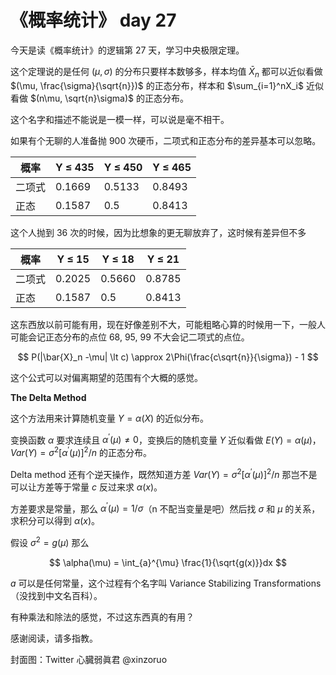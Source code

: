# 《概率统计》 day 27

今天是读《概率统计》的逻辑第 27 天，学习中央极限定理。

这个定理说的是任何 $(\mu, \sigma)$ 的分布只要样本数够多，样本均值 $\bar{X}_n$ 都可以近似看做 $(\mu, \frac{\sigma}{\sqrt{n}})$ 的正态分布，样本和 $\sum_{i=1}^nX_i$ 近似看做 $(n\mu, \sqrt{n}\sigma)$ 的正态分布。

这个名字和描述不能说是一模一样，可以说是毫不相干。

如果有个无聊的人准备抛 900 次硬币，二项式和正态分布的差异基本可以忽略。

|概率|Y ≤ 435|Y ≤ 450|Y ≤ 465|
|--|--|--|--|
|二项式|0.1669|0.5133|0.8493|
|正态|0.1587|0.5|0.8413|

这个人抛到 36 次的时候，因为比想象的更无聊放弃了，这时候有差异但不多

|概率|Y ≤ 15|Y ≤ 18|Y ≤ 21|
|--|--|--|--|
|二项式|0.2025|0.5660|0.8785|
|正态|0.1587|0.5|0.8413|

这东西放以前可能有用，现在好像差别不大，可能粗略心算的时候用一下，一般人可能会记正态分布的点位 68, 95, 99 不大会记二项式的点位。

$$
P(|\bar{X}_n -\mu| \lt c) \approx 2\Phi(\frac{c\sqrt{n}}{\sigma}) - 1
$$

这个公式可以对偏离期望的范围有个大概的感觉。

**The Delta Method**

这个方法用来计算随机变量 $Y=\alpha(X)$ 的近似分布。

变换函数 $\alpha$ 要求连续且 $\alpha^{'}(\mu) \ne 0$，变换后的随机变量 $Y$ 近似看做 $E(Y) = \alpha(\mu)$，$Var(Y) = \sigma^2[\alpha^{'}(\mu)]^2/n$ 的正态分布。

Delta method 还有个逆天操作，既然知道方差 $Var(Y) = \sigma^2[\alpha^{'}(\mu)]^2/n$ 那岂不是可以让方差等于常量 $c$ 反过来求 $\alpha(x)$。

方差要求是常量，那么 $\alpha^{'}(\mu) = 1/\sigma$（n 不配当变量是吧）然后找 $\sigma$ 和 $\mu$ 的关系，求积分可以得到 $\alpha(x)$。

假设 $\sigma^2 = g(\mu)$ 那么

$$
\alpha(\mu) = \int_{a}^{\mu} \frac{1}{\sqrt{g(x)}}dx
$$

$a$ 可以是任何常量，这个过程有个名字叫 Variance Stabilizing Transformations（没找到中文名百科）。

有种乘法和除法的感觉，不过这东西真的有用？

感谢阅读，请多指教。

封面图：Twitter 心臓弱眞君 @xinzoruo